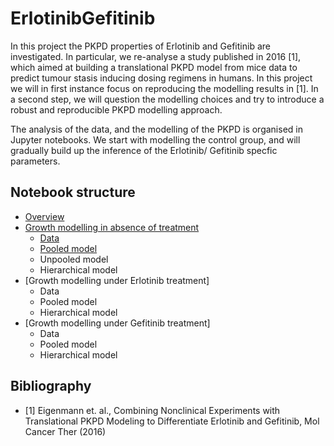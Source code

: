 # ErlotinibGefitinib

In this project the PKPD properties of Erlotinib and Gefitinib are investigated. In particular, we re-analyse a study published in 2016 [1],
which aimed at building a translational PKPD model from mice data to predict tumour stasis inducing dosing regimens in humans. In this project
we will in first instance focus on reproducing the modelling results in [1]. In a second step, we will question the modelling choices and try to
introduce a robust and reproducible PKPD modelling approach.

The analysis of the data, and the modelling of the PKPD is organised in Jupyter notebooks. We start with modelling the control group, 
and will gradually build up the inference of the Erlotinib/ Gefitinib specfic parameters.

## Notebook structure

- [Overview](https://github.com/DavAug/ErlotinibGefitinib/blob/master/notebooks/overview/overview.ipynb)
- [Growth modelling in absence of treatment](https://github.com/DavAug/ErlotinibGefitinib/blob/master/notebooks/control_growth/data_preparation.ipynb)
    - [Data](https://github.com/DavAug/ErlotinibGefitinib/blob/master/notebooks/control_growth/data_preparation.ipynb)
    - [Pooled model](https://github.com/DavAug/ErlotinibGefitinib/blob/master/control_growth_analysis.ipynb)
    - Unpooled model
    - Hierarchical model
- [Growth modelling under Erlotinib treatment]
    - Data
    - Pooled model
    - Hierarchical model
- [Growth modelling under Gefitinib treatment]
    - Data
    - Pooled model
    - Hierarchical model
    
## Bibliography

- <a name="ref1"> [1] </a> Eigenmann et. al., Combining Nonclinical Experiments with Translational PKPD Modeling to Differentiate Erlotinib and Gefitinib, Mol Cancer Ther (2016)

